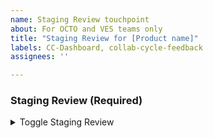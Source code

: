 ```yaml
---
name: Staging Review touchpoint
about: For OCTO and VES teams only
title: "Staging Review for [Product name]"
labels: CC-Dashboard, collab-cycle-feedback
assignees: ''

---
```


### Staging Review (Required)
<details>
  <summary>Toggle Staging Review</summary>
  
#### Before meeting
  
##### VFS actions
- Navigate to reference link: [Staging Review Guidance](https://depo-platform-documentation.scrollhelp.site/collaboration-cycle/staging-review)  
- [ ] Schedule your Staging Review when ready:
   - Open the [Calendly staging review calendar](https://calendly.com/collaboration-cycle/staging-review)
   - Select a date and time and click “Confirm”
   - Add your name and email
   - Click "Add Guests" and enter the VFS meeting attendees email addresses
      - Invite all relevant VFS team members, including accessibility support, product owners, and other VA stakeholders
   - Click "Schedule Event"
- [ ] If this product contains any [experimental design](https://design.va.gov/about/contributing-to-the-design-system/experimental-components-and-patterns), add the `experimental-design` label and schedule a meeting with DSC to present the research findings.
- [ ] Link all artifacts **ONLY** in the Staging Review artifacts section below at least four days before the scheduled Staging Review.  **Do NOT add artifacts to Comments section**
- [ ] I confirm the environment is available and test users have been provided.

**Staging Review artifacts**

Links to [Staging Review artifacts](https://depo-platform-documentation.scrollhelp.site/collaboration-cycle/Staging-review.1810137181.html#Stagingreview-Artifacts) must be added to this ticket 4 business days ahead of the scheduled meeting. Please do not make changes to the product or artifacts during the 4-day review period. 

**Required artifacts**
- [ ] **Direct link or instructions on how to access the product**
  - The product should be available on an [approved staging environment](https://depo-platform-documentation.scrollhelp.site/collaboration-cycle/staging-environment-guidance-for-vfs-teams). 
  - List screens, sections of screens, and/or user flows impacted by this work.
- [ ] **Generated PDF form** (when applicable)
  - A populated version of the form that will be submitted through the online tool 
- [ ] **Drupal or Staging URL for updated primary entry point:** the main way Veterans will access the tool through site navigation (not search)
  - If the primary entry point is not a page on VA.gov, include information about how to view it. Reach out to `@platform-governance-team-members` on Slack with any questions.
- [ ] **Test users and scenarios** (when applicable)
  - Store [test user information](https://github.com/department-of-veterans-affairs/va.gov-team-sensitive/blob/master/Administrative/vagov-users/staging-test-accounts-accessible-example.md), passwords, and tasks in a .md file in the va.gov-team-sensitive repository. 
  - Make sure all user scenarios can be tested, i.e.: in-progress form, submitted form, new form.
- [ ] **List of known issues and bugs**
  - Include a list of known issues and/or bugs that might be flagged at Staging Review.
  - When possible, please include links to relevant tickets.
- [ ] **Link to Content and Information Architecture epic and Accessibility Digital Experience (ADE) team intake tickets**, if applicable.
- [ ] **Completed accessibility testing artifact:** see [instructions and link to accessibility testing template](https://depo-platform-documentation.scrollhelp.site/collaboration-cycle/prepare-for-an-accessibility-staging-review).
- [ ] **QA Artifacts:** artifacts that correspond to each of the [QA Standards](https://depo-platform-documentation.scrollhelp.site/developer-docs/quality-assurance-standards).
  - [ ] Regression test plan
  - [ ] Test plan
  - [ ] Coverage for References
  - [ ] Summary (Defects) reports
  - [ ] E2E tests
  - [ ] Code coverage
  - [ ] Endpoint monitoring playbook
  - [ ] Logging silent failures
- [ ] Link your completed **[Engineering and Security Checklist](https://github.com/department-of-veterans-affairs/va.gov-team-sensitive/blob/master/platform/engineering/collaboration-cycle/architecture-intent/checklist/eng-sec-checklist.md)**

**If you skipped both Design Intent and Midpoint Review, additional required artifacts**
- [ ] Updated product outline
- [ ] User flow for the current state of the product (currently in production)
- [ ] User flow for the updated state of the product (reflects changes being reviewed)
[Guidance on user flows](https://depo-platform-documentation.scrollhelp.site/research-design/guidance-for-creating-user-flows)

**Not required, but nice to have artifacts**
- [ ] **Content source of truth:** link to Content and Information Architecture team Content feedback, such as a content source of truth.
- [ ] **Information Architecture spec:** link to Content and Information Architecture team IA feedback, such as an IA spec.
  
##### Platform actions
- [ ] Slack thread with VFS team
- [ ] Meeting date/time:

#### After meeting
  
##### Platform actions

- [ ] Update this ticket with the recording
  - Recording link 
  
##### VFS actions
  
- [ ] Review the findings tickets and comment on the ticket if there are any questions or concerns
- [ ] Close individual findings tickets when the issue has been resolved or validated by your Product Owner. If a team has additional questions or needs Platform help validating the issue, please comment on the issue ticket.
- [ ] After launch, [request an accessibility audit from the VA 508 Office](https://depo-platform-documentation.scrollhelp.site/developer-docs/request-support-from-the-va-508-office#RequestsupportfromtheVA508office-AuditRequest). This is required even if no accessibility issues were found during the Staging Review.
  - [ ] Share ServiceNow ticket number here: ______
- [ ] Close ticket once Privacy, Security, Infrastructure Readiness Review has been completed, VA 508 Office audit is requested, and all other post-Staging actions are complete
- [ ] [Complete Collaboration Cycle feedback survey](https://ows.io/qs/o3jkwoez)

</details>
